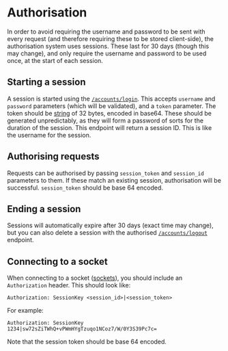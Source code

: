 # Authorisation

In order to avoid requiring the username and password to be sent with every request (and therefore requiring these to be stored client-side), the authorisation system uses sessions. These last for 30 days (though this may change), and only require the username and password to be used once, at the start of each session.

## Starting a session

A session is started using the [`/accounts/login`](./endpoints.md#e-post-accountslogin). This accepts `username` and `password` parameters (which will be validated), and a `token` parameter. The token should be [string](./types.md#string) of 32 bytes, encoded in base64. These should be generated unpredictably, as they will form a password of sorts for the duration of the session. This endpoint will return a session ID. This is like the username for the session.

## Authorising requests

Requests can be authorised by passing `session_token` and `session_id` parameters to them. If these match an existing session, authorisation will be successful. `session_token` should be base 64 encoded.

## Ending a session

Sessions will automatically expire after 30 days (exact time may change), but you can also delete a session with the authorised [`/accounts/logout`](./endpoints.md#a-get-accountslogout) endpoint.

## Connecting to a socket

When connecting to a socket ([sockets](./sockets.md)), you should include an `Authorization` header. This should look like:

```text
Authorization: SessionKey <session_id>|<session_token>
```

For example:

```text
Authorization: SessionKey 1234|sw72sZiTWhQ+vPWmHYgTzuqo1NCoz7/W/0Y3S39Pc7c=
```

Note that the session token should be base 64 encoded.
